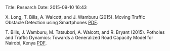 Title: Research
Date: 2015-09-10 16:43

X. Long, T. Bills, A. Walcott, and J. Wamburu (2015). Moving Traffic Obstacle Detection using Smartphones [PDF]({filename}/pdfs/AAAI_MTOs.pdf).

T. Bills, J. Wamburu, M. Tatsubori, A. Walcott, and R. Bryant (2015). Potholes and Traffic Dynamics: Towards
a Generalized Road Capacity Model for Nairobi, Kenya [PDF]({filename}/pdfs/IBMRA_IEEEITS_IndustryTrack2015.pdf).